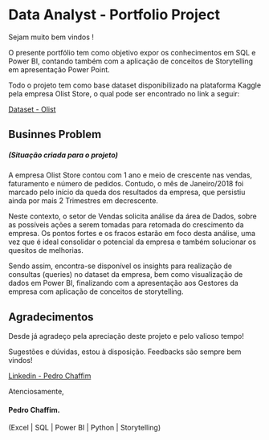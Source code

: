 # Data Analyst - Portfolio Project
Sejam muito bem vindos ! 

O presente portfólio tem como objetivo expor os conhecimentos em SQL e Power BI, contando também com a aplicação de conceitos de Storytelling em apresentação Power Point.

Todo o projeto tem como base dataset disponibilizado na plataforma Kaggle pela empresa Olist Store, o qual pode ser encontrado no link a seguir:

[Dataset - Olist](https://www.kaggle.com/datasets/olistbr/brazilian-ecommerce)

## Businnes Problem
##### (Situação criada para o projeto)

A empresa Olist Store contou com 1 ano e meio de crescente nas vendas, faturamento e número de pedidos. Contudo, o mês de Janeiro/2018 foi marcado pelo início da queda dos resultados da empresa, que persistiu ainda por mais 2 Trimestres em decrescente.

Neste contexto, o setor de Vendas solicita análise da área de Dados, sobre as possíveis ações a serem tomadas para retomada do crescimento da empresa. Os pontos fortes e os fracos estarão em foco desta análise, uma vez que é ideal consolidar o potencial da empresa e também solucionar os quesitos de melhorias.

Sendo assim, encontra-se disponível os insights para realização de consultas (queries) no dataset da empresa, bem como visualização de dados em Power BI, finalizando com a apresentação aos Gestores da empresa com aplicação de conceitos de storytelling.

## Agradecimentos

Desde já agradeço pela apreciação deste projeto e pelo valioso tempo!

Sugestões e dúvidas, estou à disposição. Feedbacks são sempre bem vindos!

[Linkedin - Pedro Chaffim](https://www.linkedin.com/in/pedro-chaffim-borges-011953211/)

Atenciosamente,

#### Pedro Chaffim.
(Excel | SQL | Power BI | Python | Storytelling)
